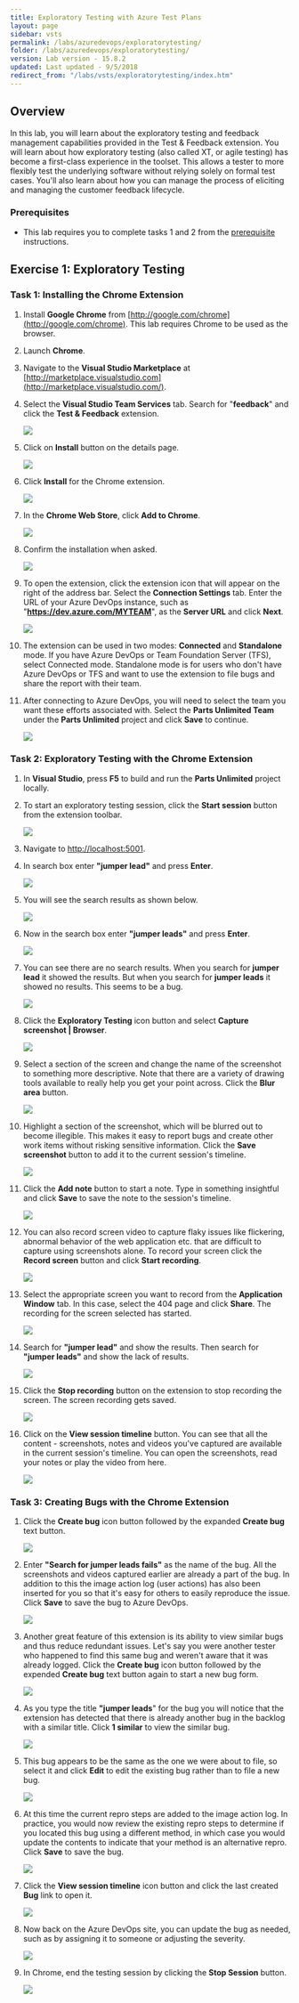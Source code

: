 ```yaml
---
title: Exploratory Testing with Azure Test Plans
layout: page
sidebar: vsts
permalink: /labs/azuredevops/exploratorytesting/
folder: /labs/azuredevops/exploratorytesting/
version: Lab version - 15.8.2
updated: Last updated - 9/5/2018
redirect_from: "/labs/vsts/exploratorytesting/index.htm"
---
```

<div class="rw-ui-container"></div>
<a name="Overview"></a>

## Overview ##

In this lab, you will learn about the exploratory testing and feedback management capabilities provided in the Test & Feedback extension. You will learn about how exploratory testing (also called XT, or agile testing) has become a first-class experience in the toolset. This allows a tester to more flexibly test the underlying software without relying solely on formal test cases. You'll also learn about how you can manage the process of eliciting and managing the customer feedback lifecycle.

<a name="Prerequisites"></a>
### Prerequisites ###

- This lab requires you to complete tasks 1 and 2 from the <a href="../prereq/">prerequisite</a> instructions.

<a name="Exercise1"></a>
## Exercise 1: Exploratory Testing ##

<a name="Ex1Task1"></a>
### Task 1: Installing the Chrome Extension ###

1. Install **Google Chrome** from [http://google.com/chrome](http://google.com/chrome). This lab requires Chrome to be used as the browser.

1. Launch **Chrome**.

1. Navigate to the **Visual Studio Marketplace** at [http://marketplace.visualstudio.com](http://marketplace.visualstudio.com/).

1. Select the **Visual Studio Team Services** tab. Search for "**feedback**" and click the **Test & Feedback** extension.

    ![](images/000.png)

1. Click on **Install** button on the details page.

    ![](images/001.png)

1. Click **Install** for the Chrome extension.

    ![](images/002.png)

1. In the **Chrome Web Store**, click **Add to Chrome**.

    ![](images/003.png)

1. Confirm the installation when asked.

    ![](images/004.png)

1. To open the extension, click the extension icon that will appear on the right of the address bar. Select the **Connection Settings** tab. Enter the URL of your Azure DevOps instance, such as "**https://dev.azure.com/MYTEAM**", as the **Server URL** and click **Next**.

    ![](images/005.png)

1. The extension can be used in two modes: **Connected** and **Standalone** mode. If you have Azure DevOps or Team Foundation Server (TFS), select Connected mode. Standalone mode is for users who don't have Azure DevOps or TFS and want to use the extension to file bugs and share the report with their team.

1. After connecting to Azure DevOps, you will need to select the team you want these efforts associated with. Select the **Parts Unlimited Team** under the **Parts Unlimited** project and click **Save** to continue.

   ![](images/006.png)

<a name="Ex1Task2"></a>
### Task 2: Exploratory Testing with the Chrome Extension ###

1. In **Visual Studio**, press **F5** to build and run the **Parts Unlimited** project locally.

1. To start an exploratory testing session, click the **Start session** button from the extension toolbar.

    ![](images/007.png)

1. Navigate to [http://localhost:5001](http://localhost:5001/).

1. In search box enter **"jumper lead"** and press **Enter**.

    ![](images/008.png)

1. You will see the search results as shown below.

    ![](images/009.png)

1. Now in the search box enter **"jumper leads"** and press **Enter**.

    ![](images/010.png)

1. You can see there are no search results. When you search for **jumper lead** it showed the results. But when you search for **jumper leads** it showed no results. This seems to be a bug.

    ![](images/011.png)

1. Click the **Exploratory Testing** icon button and select **Capture screenshot \| Browser**.

    ![](images/012.png)

1. Select a section of the screen and change the name of the screenshot to something more descriptive. Note that there are a variety of drawing tools available to really help you get your point across. Click the **Blur area** button.

    ![](images/013.png)

1. Highlight a section of the screenshot, which will be blurred out to become illegible. This makes it easy to report bugs and create other work items without risking sensitive information. Click the **Save screenshot** button to add it to the current session's timeline.

    ![](images/014.png)

1. Click the **Add note** button to start a note. Type in something insightful and click **Save** to save the note to the session's timeline.

    ![](images/015.png)

1. You can also record screen video to capture flaky issues like flickering, abnormal behavior of the web application etc. that are difficult to capture using screenshots alone. To record your screen click the **Record screen** button and click **Start recording**.

    ![](images/016.png)

1. Select the appropriate screen you want to record from the **Application Window** tab. In this case, select the 404 page and click **Share**. The recording for the screen selected has started.

    ![](images/017.png)

1. Search for **"jumper lead"** and show the results. Then search for **"jumper leads"** and show the lack of results.

    ![](images/018.png)

1. Click the **Stop recording** button on the extension to stop recording the screen. The screen recording gets saved.

    ![](images/019.png)

1. Click on the **View session timeline** button. You can see that all the content - screenshots, notes and videos you've captured are available in the current session's timeline. You can open the screenshots, read your notes or play the video from here.

    ![](images/020.png)

<a name="Ex1Task3"></a>
### Task 3: Creating Bugs with the Chrome Extension ###

1. Click the **Create bug** icon button followed by the expanded **Create bug** text button.

    ![](images/021.png)

1. Enter **"Search for jumper leads fails"** as the name of the bug. All the screenshots and videos captured earlier are already a part of the bug. In addition to this the image action log (user actions) has also been inserted for you so that it's easy for others to easily reproduce the issue. Click **Save** to save the bug to Azure DevOps.

    ![](images/022.png)

1. Another great feature of this extension is its ability to view similar bugs and thus reduce redundant issues. Let's say you were another tester who happened to find this same bug and weren't aware that it was already logged. Click the **Create bug** icon button followed by the expended **Create bug** text button again to start a new bug form.

    ![](images/023.png)

1. As you type the title **"jumper leads**" for the bug you will notice that the extension has detected that there is already another bug in the backlog with a similar title. Click **1 similar** to view the similar bug.

    ![](images/024.png)

1. This bug appears to be the same as the one we were about to file, so select it and click **Edit** to edit the existing bug rather than to file a new bug.

    ![](images/025.png)

1. At this time the current repro steps are added to the image action log. In practice, you would now review the existing repro steps to determine if you located this bug using a different method, in which case you would update the contents to indicate that your method is an alternative repro. Click **Save** to save the bug.

    ![](images/026.png)

1. Click the **View session timeline** icon button and click the last created **Bug** link to open it.

    ![](images/027.png)

1. Now back on the Azure DevOps site, you can update the bug as needed, such as by assigning it to someone or adjusting the severity.

    ![](images/028.png)

1. In Chrome, end the testing session by clicking the **Stop Session** button.

    ![](images/029.png)

